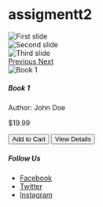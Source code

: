 # assigmentt2
<!-- Carousel Section -->
<div id="carouselExampleControls" class="carousel slide" data-ride="carousel">
    <div class="carousel-inner">
        <div class="carousel-item active">
            <img class="d-block w-100" src="image1.jpg" alt="First slide">
        </div>
        <div class="carousel-item">
            <img class="d-block w-100" src="image2.jpg" alt="Second slide">
        </div>
        <div class="carousel-item">
            <img class="d-block w-100" src="image3.jpg" alt="Third slide">
        </div>
    </div>
    <a class="carousel-control-prev" href="#carouselExampleControls" role="button" data-slide="prev">
        <span class="carousel-control-prev-icon" aria-hidden="true"></span>
        <span class="sr-only">Previous</span>
    </a>
    <a class="carousel-control-next" href="#carouselExampleControls" role="button" data-slide="next">
        <span class="carousel-control-next-icon" aria-hidden="true"></span>
        <span class="sr-only">Next</span>
    </a>
</div>

<!-- Book Cards Section -->
<div class="container">
    <div class="row">
        <div class="col-md-3">
            <div class="card">
                <img class="card-img-top" src="book1.jpg" alt="Book 1">
                <div class="card-body">
                    <h5 class="card-title">Book 1</h5>
                    <p class="card-text">Author: John Doe</p>
                    <p class="card-text">$19.99</p>
                    <button class="btn btn-primary">Add to Cart</button>
                    <button class="btn btn-secondary">View Details</button>
                </div>
            </div>
        </div>
        <div class="col-md-3">
            <div class="card">
                <!-- Book 2 details -->
            </div>
        </div>
        <!-- Add more book cards here -->
    </div>
</div>

<!-- Footer Section -->
<footer class="footer">
    <div class="container">
        <div class="row">
            <div class="col-md-4">
                <h5>Follow Us</h5>
                <ul class="list-unstyled">
                    <li><a href="#">Facebook</a></li>
                    <li><a href="#">Twitter</a></li>
                    <li><a href="#">Instagram</a></li>
                </ul>
            </div>
            <div class="
